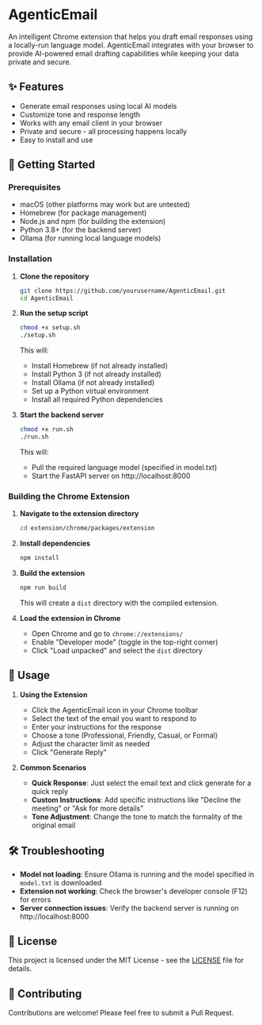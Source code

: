 # AgenticEmail

An intelligent Chrome extension that helps you draft email responses using a locally-run language model. AgenticEmail integrates with your browser to provide AI-powered email drafting capabilities while keeping your data private and secure.

## ✨ Features

- Generate email responses using local AI models
- Customize tone and response length
- Works with any email client in your browser
- Private and secure - all processing happens locally
- Easy to install and use

## 🚀 Getting Started

### Prerequisites

- macOS (other platforms may work but are untested)
- Homebrew (for package management)
- Node.js and npm (for building the extension)
- Python 3.8+ (for the backend server)
- Ollama (for running local language models)

### Installation

1. **Clone the repository**
   ```bash
   git clone https://github.com/yourusername/AgenticEmail.git
   cd AgenticEmail
   ```

2. **Run the setup script**
   ```bash
   chmod +x setup.sh
   ./setup.sh
   ```
   This will:
   - Install Homebrew (if not already installed)
   - Install Python 3 (if not already installed)
   - Install Ollama (if not already installed)
   - Set up a Python virtual environment
   - Install all required Python dependencies

3. **Start the backend server**
   ```bash
   chmod +x run.sh
   ./run.sh
   ```
   This will:
   - Pull the required language model (specified in model.txt)
   - Start the FastAPI server on http://localhost:8000

### Building the Chrome Extension

1. **Navigate to the extension directory**
   ```bash
   cd extension/chrome/packages/extension
   ```

2. **Install dependencies**
   ```bash
   npm install
   ```

3. **Build the extension**
   ```bash
   npm run build
   ```
   This will create a `dist` directory with the compiled extension.

4. **Load the extension in Chrome**
   - Open Chrome and go to `chrome://extensions/`
   - Enable "Developer mode" (toggle in the top-right corner)
   - Click "Load unpacked" and select the `dist` directory

## 🎯 Usage

1. **Using the Extension**
   - Click the AgenticEmail icon in your Chrome toolbar
   - Select the text of the email you want to respond to
   - Enter your instructions for the response
   - Choose a tone (Professional, Friendly, Casual, or Formal)
   - Adjust the character limit as needed
   - Click "Generate Reply"

2. **Common Scenarios**
   - **Quick Response**: Just select the email text and click generate for a quick reply
   - **Custom Instructions**: Add specific instructions like "Decline the meeting" or "Ask for more details"
   - **Tone Adjustment**: Change the tone to match the formality of the original email

## 🛠 Troubleshooting

- **Model not loading**: Ensure Ollama is running and the model specified in `model.txt` is downloaded
- **Extension not working**: Check the browser's developer console (F12) for errors
- **Server connection issues**: Verify the backend server is running on http://localhost:8000

## 📝 License

This project is licensed under the MIT License - see the [LICENSE](LICENSE) file for details.

## 🤝 Contributing

Contributions are welcome! Please feel free to submit a Pull Request.

